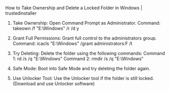 How to Take Ownership and Delete a Locked Folder in Windows | trustedinstaller

1. Take Ownership:
   Open Command Prompt as Administrator.
   Command: takeown /f "E:\Windows" /r /d y

2. Grant Full Permissions:
   Grant full control to the administrators group.
   Command: icacls "E:\Windows" /grant administrators:F /t

3. Try Deleting:
   Delete the folder using the following commands:
   Command 1: rd /s /q "E:\Windows"
   Command 2: rmdir /s /q "E:\Windows"

4. Safe Mode:
   Boot into Safe Mode and try deleting the folder again.

5. Use Unlocker Tool:
   Use the Unlocker tool if the folder is still locked. (Download and use Unlocker software)
